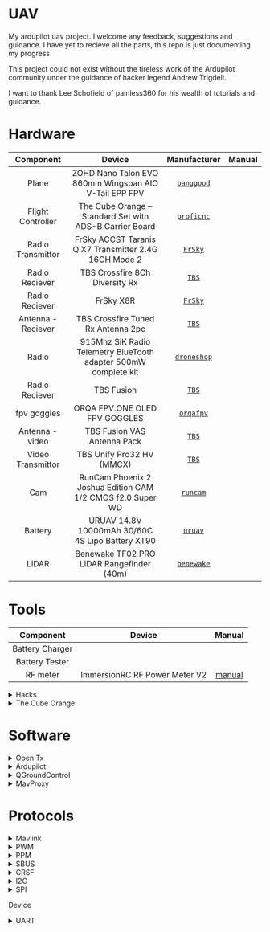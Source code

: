# UAV
My ardupilot uav project. I welcome any feedback, suggestions and guidance.
I have yet to recieve all the parts, this repo is just documenting my progress.

This project could not exist without the tireless work of the Ardupilot community under
the guidance of hacker legend Andrew Trigdell.

I want to thank Lee Schofield of painless360 for his wealth of tutorials and guidance. 

# Hardware

| Component | Device | Manufacturer | Manual | 
| :---: | :---: | :---: | :---: |
| Plane | ZOHD Nano Talon EVO 860mm Wingspan AIO V-Tail EPP FPV | <a href="https://au.banggood.com/ZOHD-Nano-Talon-EVO-860mm-Wingspan-AIO-V-Tail-EPP-FPV-Wing-RC-Airplane-PNPWith-FPV-Ready-p-1564933.html?ID=533302&cur_warehouse=AU" target="_blank">`banggood`</a> | |
| Flight Controller  | The Cube Orange – Standard Set with ADS-B Carrier Board | <a href="https://ardupilot.org/plane/docs/common-thecubeorange-overview.html" target="_blank">`proficnc`</a> | |
| Radio Transmittor | FrSky ACCST Taranis Q X7 Transmitter 2.4G 16CH Mode 2 | <a href="https://www.frsky-rc.com/product/taranis-q-x7-2/" target="_blank">`FrSky`</a> | |
| Radio Reciever | TBS Crossfire 8Ch Diversity Rx | <a href="https://www.team-blacksheep.com/products/prod:crossfire_8chrx" target="_blank">`TBS`</a> | |
| Radio Reciever | FrSky X8R | <a href="https://www.frsky-rc.com/product/x8r/" target="_blank">`FrSky`</a> | |
| Antenna - Reciever | TBS Crossfire Tuned Rx Antenna 2pc | <a href="https://www.team-blacksheep.com/products/prod:tuned_rx_antenna" target="_blank">`TBS`</a> | |
| Radio | 915Mhz SiK Radio Telemetry BlueTooth adapter 500mW complete kit | <a href="https://droneshop.biz/product/915mhz-sik-radio-telemetry-bluetooth-adapter-500mw-complete-kit/?v=eedc0d4ce163" target="_blank">`droneshop`</a> |  |
| Radio Reciever | TBS Fusion | <a href="https://www.team-blacksheep.com/products/prod:tbs_fusion" target="_blank">`TBS`</a>  | |
| fpv goggles | ORQA FPV.ONE OLED FPV GOGGLES | <a href="https://orqafpv.com/" target="_blank">`orqafpv`</a> | |
| Antenna - video | TBS Fusion VAS Antenna Pack | <a href="https://www.team-blacksheep.com/products/prod:fusion_vasant_pack" target="_blank">`TBS`</a> | |
| Video Transmittor | TBS Unify Pro32 HV (MMCX) | <a href="https://www.team-blacksheep.com/products/prod:unifypro32_hv" target="_blank">`TBS`</a> | |
| Cam | RunCam Phoenix 2 Joshua Edition CAM 1/2 CMOS f2.0 Super WD | <a href="https://shop.runcam.com/runcam-phoenix-2/" target="_blank">`runcam`</a> | |
| Battery | URUAV 14.8V 10000mAh 30/60C 4S Lipo Battery XT90 | <a href="https://www.uruav.com/URUAV-14_8V-10000mAh-30-or-60C-4S-Lipo-Batteri-XT60-Plug-f-r-FPV-RC-Quadcopter-Jordbruk-Drone-p-224.html" target="_blank">`uruav`</a> | |
| LiDAR | Benewake TF02 PRO LiDAR Rangefinder (40m) | <a href="http://en.benewake.com/product/detail/5c345c9de5b3a844c4723299" target="_blank">`benewake`</a> | |

# Tools
| Component | Device | Manual |
| :---: | :---: | :---: |
| Battery Charger | | |
| Battery Tester | | |
| RF meter | ImmersionRC RF Power Meter V2 | <a href="https://docs.google.com/document/d/1MHtkZg81mqF2xibuO7tHb-OH-l9ib3NImpGnRQWFtBo/edit">manual</a> |

<details><summary>Hacks</summary>

<details><summary>Taranis QX7 - CRSF MOD</summary>
* [ TBS ]:  https://www.team-blacksheep.com/products/prod:qx7mod
</details>
</details>

<details><summary>The Cube Orange</summary>
The Cube Orange autopilot is the latest and most powerful model in the Cubepilot ecosystem.
Designed for hobby users, commercial system integrators and UAS manufacturers the Cube Orange 
autopilot is part of a wide ecosystem of autopilot modules and carrier boards. 

### ADS-B Carrier Board
* Integration of uAvonix ADS-B IN Receiver on Serial 5
* Built-In ADS-B Antenna
</details>

# Software

<details><summary>Open Tx</summary>
* [ Manual ]: https://opentx.gitbooks.io/manual-for-opentx-2-2/content/
* [ Docs ]: https://legacy.gitbook.com/@opentx
* [ git ]: https://github.com/opentx/opentx

</details>

<details>
<summary>Ardupilot</summary>
ArduPilot enables the creation and use of trusted, autonomous, unmanned vehicle systems for the peaceful benefit of all. ArduPilot provides a comprehensive suite of tools suitable for almost any vehicle and application. As an open source project, it is constantly evolving based on rapid feedback from a large community of users. The Development Team works with the community and commercial partners to add functionality to ArduPilot that benefits everyone. Although ArduPilot does not manufacture any hardware, ArduPilot firmware works on a wide variety of different hardware to control unmanned vehicles of all types. Coupled with ground control software, unmanned vehicles running ArduPilot can have advanced functionality including real-time communication with operators. ArduPilot has a huge online community dedicated to helping users with questions, problems, and solutions

[home]: https://ardupilot.org/ardupilot/index.html
[plane]: https://ardupilot.org/plane/index.html
</details>

<details>
<summary>QGroundControl</summary>

- User Guide  https://docs.qgroundcontrol.com/en/
- Developer Guide https://dev.qgroundcontrol.com/en/

</details>


<details><summary>MavProxy</summary> 
A UAV ground station software package for MAVLink based systems

MAVProxy is a fully-functioning GCS for UAV’s, designed as a minimalist, portable and extendable GCS for any autonomous system supporting the MAVLink protocol (such as one using ArduPilot). MAVProxy is a powerful command-line based “developer” ground station software. It can be extended via add-on modules, or complemented with another ground station, such as Mission Planner, APM Planner 2, QGroundControl etc, to provide a graphical user interface.

- [Home]: https://ardupilot.org/mavproxy/index.html
- [Linux Dev Environment]: https://ardupilot.org/mavproxy/docs/development/mavdevenvlinux.html
- [Cheatsheet]: https://ardupilot.org/mavproxy/docs/getting_started/cheatsheet.html#mavproxy-cheetsheet
- [Modules]: https://ardupilot.org/mavproxy/docs/modules/index.html
</details>

# Protocols

<details>
<summary>Mavlink</summary>

MAVLink is a binary telemetry protocol designed for resource-constrained systems and bandwidth-constrained links.
MAVLink is deployed in two major versions: v1.0 and v2.0, which is backwards-compatible (v2.0 implementations can parse and send v1.0 packets). 
Telemetry data streams are sent in a multicast design while protocol aspects that change the system configuration,
and require guaranteed delivery like the mission protocol or parameter protocol are point-to-point with retransmission.

- <a href="https://mavlink.io/en/">Guide</a>
- <a href="https://mavsdk.mavlink.io/develop/en/index.html">SDK</a>
- <a href="https://mavlink.io/en/messages/common.html">Common Messages</a>
- <a href="http://mavsdk-python-docs.s3-website.eu-central-1.amazonaws.com">Python API Reference</a>
</details>

<details>
<summary>PWM</summary>
Pulse Width Modulation.
- analog.
- 1 channel.
- length of the pulse specifies the servo output or throttle position.
</details>

<details>
<summary>PPM</summary>
Pulse Postion Modulation

- analog.
- 8 channels.
- channels are sent one after the other.
- It’s not as accurate or jitter free as serial communications.
</details>

<details><summary>SBUS</summary>
Serial Bus.

- digital loss-less.
- 18 channels.
- inverted UART communication signal.
</details>

<details><summary>CRSF</summary>
Crossfire Serial F?

- digital loss-less.
- faster update rates
- two-way capabilities, no additional ports required.
</details>

<details><summary>I2C</summary>
Inter-Integrated Circuit

- serial
- multi-master, multi-slave, packet switched, single-ended.
</details>

<details>
<summary>SPI</summary>
Serial Peripheral Interface

- synchronous serial. 
</details>

Device

<details><summary>UART</summary>
A universal asynchronous receiver-transmitter a hardware device for asynchronous serial communication in which the data format and transmission speeds are configurable.
The electric signaling levels and methods are handled by a driver circuit external to the UART.
A UART is usually an individual (or part of an) integrated circuit (IC) used for serial communications over a computer or peripheral device serial port.
One or more UART peripherals are commonly integrated in microcontroller chips.

A related device, the universal synchronous and asynchronous receiver-transmitter (USART) also supports synchronous operation. 
</details>

